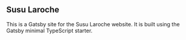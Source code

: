 ## Susu Laroche

This is a Gatsby site for the Susu Laroche website. It is built using the Gatsby minimal TypeScript starter.

